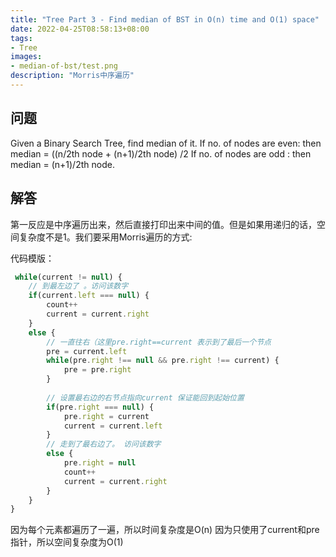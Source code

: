 ```yaml
---
title: "Tree Part 3 - Find median of BST in O(n) time and O(1) space"
date: 2022-04-25T08:58:13+08:00
tags:
- Tree
images:
- median-of-bst/test.png
description: "Morris中序遍历"
---
```



## 问题

Given a Binary Search Tree, find median of it. 
If no. of nodes are even: then median = ((n/2th node + (n+1)/2th node) /2 
If no. of nodes are odd : then median = (n+1)/2th node.
## 解答

第一反应是中序遍历出来，然后直接打印出来中间的值。但是如果用递归的话，空间复杂度不是1。我们要采用Morris遍历的方式:

代码模版：

``` ts
 while(current != null) {
    // 到最左边了 。访问该数字
    if(current.left === null) {
        count++
        current = current.right
    }
    else {
        // 一直往右（这里pre.right==current 表示到了最后一个节点
        pre = current.left
        while(pre.right !== null && pre.right !== current) {
            pre = pre.right
        }
        
        // 设置最右边的右节点指向current 保证能回到起始位置
        if(pre.right === null) {
            pre.right = current
            current = current.left
        }
        // 走到了最右边了。 访问该数字
        else {
            pre.right = null
            count++
            current = current.right
        }
    }
}
```

因为每个元素都遍历了一遍，所以时间复杂度是O(n)
因为只使用了current和pre指针，所以空间复杂度为O(1)